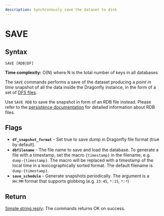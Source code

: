 ```yaml
---
description: Synchronously save the dataset to disk
---
```


# SAVE

## Syntax

    SAVE [RDB|DF]

**Time complexity:** O(N) where N is the total number of keys in all databases

The `SAVE` commands performs a save of the dataset producing a
_point in time_ snapshot of all the data inside the Dragonfly instance, in the form
of a set of [DFS files](../../managing-dragonfly/snapshotting).

Use `SAVE RDB` to save the snapshot in form of an RDB file instead.
Please refer to the [persistence documentation][tp] for detailed information about RDB files.

## Flags

* **`df_snapshot_format`** - Set true to save dump in Dragonfly file format (true by default).
* **`dbfilename`** - The file name to save and load the database. To generate a file with a timestamp, set the macro `{timestamp}` in the filename, e.g. `dump-{timestamp}`.
The macro will be replaced with a timestamp of the local time in a lexicographically sorted format.
The default filename is `dump-{timestamp}`.
* **`save_schedule`** - Generate snapshots periodically. The argument is a `HH:MM` format that supports globbing (e.g. `23:45`, `*:15`, `*:*`)

[tp]: https://redis.io/topics/persistence

## Return

[Simple string reply](https://redis.io/docs/reference/protocol-spec#resp-simple-strings): The commands returns OK on success.
